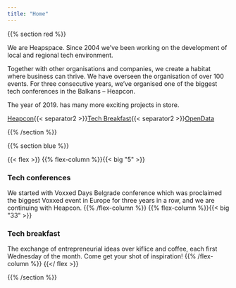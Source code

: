 ```yaml
---
title: "Home"
---
```


{{% section red %}}

We are Heapspace. Since 2004 we’ve been working on the development of local and regional tech environment.

Together with other organisations and companies, we create a habitat where business can thrive. We have overseen the organisation of over 100 events. For three consecutive years, we’ve organised one of the biggest tech conferences in the Balkans – Heapcon.

The year of 2019. has many more exciting projects in store.

[Heapcon](https://heapcon.io){{< separator2 >}}[Tech Breakfast](https://tehnoloskidorucak.io){{< separator2 >}}[OpenData](https://opendata.rs)

{{% /section %}}


<!------------------------------------------------------------------------------------------------>
{{% section blue %}}

{{< flex >}}
{{% flex-column %}}{{< big "5" >}}

### Tech conferences

We started with Voxxed Days Belgrade conference which was proclaimed the biggest Voxxed event in Europe for three years in a row, and we are continuing with Heapcon.
{{% /flex-column %}}
{{% flex-column %}}{{< big "33" >}}

### Tech breakfast

The exchange of entrepreneurial ideas over kiflice and coffee, each first Wednesday of the month. Come get your shot of inspiration!
{{% /flex-column %}}
{{</ flex >}}

{{% /section %}}